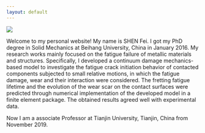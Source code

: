 ```yaml
---
layout: default
---
```


<div class="mainpage">

<div class="leftcolumn">
<div class="figure">
  <img src="{{ site.baseurl }}/img/me.jpg"> <br />  
</div>
</div>

<div class="rightcolumn">

<p>Welcome to my personal website! My name is SHEN Fei. I got my PhD degree in Solid Mechanics at Beihang University, China in January 2016. My research works mainly focused on the fatigue failure of metallic materials and structures. Specifically, I developed a continuum damage mechanics-based model to investigate the fatigue crack initiation behavior of contacted components subjected to small relative motions, in which the fatigue damage, wear and their interaction were considered. The fretting fatigue lifetime and the evolution of the wear scar on the contact surfaces were predicted through numerical implementation of the developed model in a finite element package. The obtained results agreed well with experimental data.</p>    

<p>Now I am a associate Professor at Tianjin University, Tianjin, China from November 2019.</p>

</div>
</div>